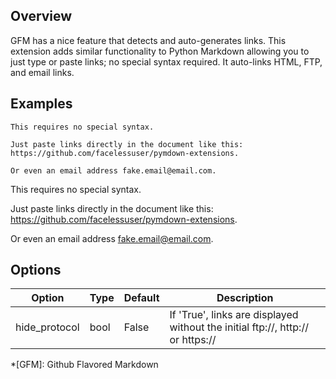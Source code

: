 ## Overview
GFM has a nice feature that detects and auto-generates links.  This extension adds similar functionality to Python Markdown allowing you to just type or paste links; no special syntax required.  It auto-links HTML, FTP, and email links.

## Examples

```
This requires no special syntax.

Just paste links directly in the document like this: https://github.com/facelessuser/pymdown-extensions.

Or even an email address fake.email@email.com.
```

This requires no special syntax.

Just paste links directly in the document like this: https://github.com/facelessuser/pymdown-extensions.

Or even an email address fake.email@email.com.

## Options
| Option    | Type | Default |Description |
|-----------|------|---------|------------|
| hide_protocol | bool | False | If 'True', links are displayed without the initial ftp://, http:// or https:// |

*[GFM]:  Github Flavored Markdown
